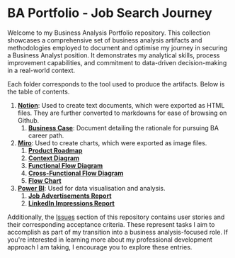 # BA Portfolio -  Job Search Journey
Welcome to my Business Analysis Portfolio repository. This collection showcases a comprehensive set of business analysis artifacts and methodologies employed to document and optimise my journey in securing a Business Analyst position. It demonstrates my analytical skills, process improvement capabilities, and commitment to data-driven decision-making in a real-world context.

Each folder corresponds to the tool used to produce the artifacts. Below is the table of contents.

1. __[Notion](https://github.com/ryu-hg/ba-job-search/blob/notion/Notion)__: Used to create text documents, which were exported as HTML files. They are further converted to markdowns for ease of browsing on Github.
    1. __[Business Case](https://github.com/ryu-hg/ba-job-search/blob/notion/Notion/Business%20Case.md)__: Document detailing the rationale for pursuing BA career path.
2. __[Miro](https://github.com/ryu-hg/ba-job-search/blob/miro/Miro)__: Used to create charts, which were exported as image files.
    1. __[Product Roadmap](https://github.com/ryu-hg/ba-job-search/blob/miro/Miro/Roadmap.jpg)__
    2. __[Context Diagram](https://github.com/ryu-hg/ba-job-search/blob/miro/Miro/Context%20Diagram.jpg)__
    3. __[Functional Flow Diagram](https://github.com/ryu-hg/ba-job-search/blob/miro/Miro/Functional%20Flow%20Diagram.jpg)__
    4. __[Cross-Functional Flow Diagram](https://github.com/ryu-hg/ba-job-search/blob/miro/Miro/Cross-Functional%20Flow%20Diagram.jpg)__
    5. __[Flow Chart](https://github.com/ryu-hg/ba-job-search/blob/miro/Miro/Flow%20Chart.jpg)__
3. __[Power BI]()__: Used for data visualisation and analysis.
    1. __[Job Advertisements Report]()__
    2. __[LinkedIn Impressions Report]()__

Additionally, the [Issues](https://github.com/ryu-hg/ba-job-search/issues) section of this repository contains user stories and their corresponding acceptance criteria. These represent tasks I aim to accomplish as part of my transition into a business analysis-focused role. If you're interested in learning more about my professional development approach I am taking, I encourage you to explore these entries.